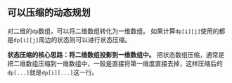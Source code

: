 ## 可以压缩的动态规划
对二维的`dp`数组，可以将二维数组转化为一维数组。
如果计算`dp[i][j]`使用的都是`dp[i][j]`周边的状态则可以进行状态压缩。

**状态压缩的核心思路：将二维数组投影到一维数组中。**
把状态数组压缩，通常是把二维数组压缩到一维数组中，一般是直接将第一维度直接去掉，这样压缩后的`dp[...]`就是`dp[i][...]`这一行。




